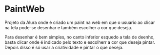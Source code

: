 # PaintWeb

Projeto da Alura onde é criado um paint na web em que o usuario ao clicar na tela pode-se desenhar e também escolher a cor que deseja.

Para desenhar é bem simples, no canto inferior esquedo a tela de deenho, basta clicar onde é indicado pelo texto e escolherr a cor que deseja pintar. Depois disso é só usar a criatividade e pintar o que deseja.
